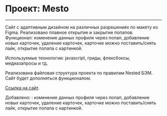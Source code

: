 # Проект: Mesto
-------------------------------
Cайт с адаптивным дизайном на различных разрешениях по макету из Figma. Реализовано плавное открытие и закрытие попапов. Функционал: изменение данных профиля через попап, добавление новых карточек, удаление карточек, карточке можно поставить/снять лайк, открытие попапа с картинкой.

Используемые технологии: javascript, гриды, флексбоксы, медиазапросы и тд.

Реализована файловая структура проекта по правилам Nested БЭМ.
Сайт будет дополняться функционалом.

[Ссылка на сайт](https://elya-edo.github.io/mesto/).

Добавлено: : изменение данных профиля через попап, добавление новых карточек, удаление карточек, карточке можно поставить/снять лайк, открытие попапа с картинкой.
